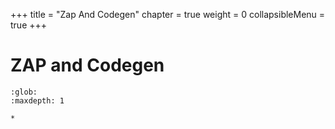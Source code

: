 +++
title = "Zap And Codegen"
chapter = true
weight = 0
collapsibleMenu = true
+++

# ZAP and Codegen

```{toctree}
:glob:
:maxdepth: 1

*
```
